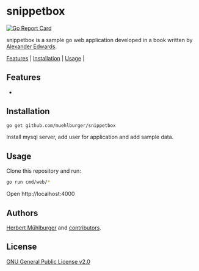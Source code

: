 # snippetbox
[![Go Report Card][report-card-image]][report-card-url]

snippetbox is a sample go web application developed in a book written by [Alexander Edwards](https://lets-go.alexedwards.net/).

[Features](#features) | [Installation](#installation) | [Usage](#usage) |

## Features

- 

## Installation

```bash
go get github.com/muehlburger/snippetbox
```

Install mysql server, add user for application and add sample data.

## Usage

Clone this repository and run:

```bash
go run cmd/web/*
```

Open http://localhost:4000

## Authors

[Herbert Mühlburger](https://github.com/muehlburger) and [contributors](https://github.com/muehlburger/snippetbox/graphs/contributors).

## License

[GNU General Public License v2.0](LICENSE)

[report-card-image]: https://goreportcard.com/badge/github.com/muehlburger/snippetbox
[report-card-url]: https://goreportcard.com/report/github.com/muehlburger/snippetbox